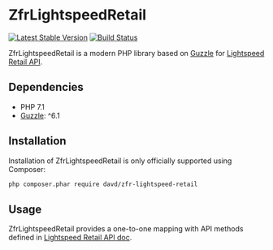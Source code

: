 ZfrLightspeedRetail
=============

[![Latest Stable Version](https://poser.pugx.org/zfr/zfr-lightspeed-retail/v/stable.png)](https://packagist.org/packages/zfr/zfr-lightspeed-retail)
[![Build Status](https://travis-ci.org/zf-fr/zfr-lightspeed-retail.svg)](https://travis-ci.org/zf-fr/zfr-lightspeed-retail)

ZfrLightspeedRetail is a modern PHP library based on [Guzzle](https://github.com/guzzle/guzzle)
for [Lightspeed Retail API](http://developers.lightspeedhq.com/retail).

## Dependencies

* PHP 7.1
* [Guzzle](https://github.com/guzzle/guzzle): ^6.1

## Installation

Installation of ZfrLightspeedRetail is only officially supported using Composer:

```sh
php composer.phar require davd/zfr-lightspeed-retail
```

## Usage

ZfrLightspeedRetail provides a one-to-one mapping with API methods defined in
[Lightspeed Retail API doc](http://developers.lightspeedhq.com/retail).
